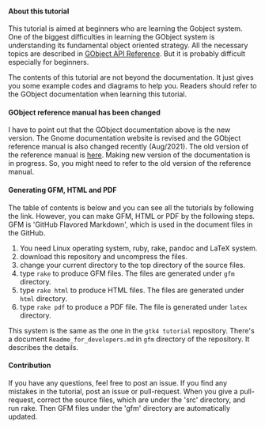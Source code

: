 #### About this tutorial

This tutorial is aimed at beginners who are learning the Gobject system.
One of the biggest difficulties in learning the GObject system is understanding its fundamental object oriented strategy.
All the necessary topics are described in [GObject API Reference](https://docs.gtk.org/gobject/).
But it is probably difficult especially for beginners.

The contents of this tutorial are not beyond the documentation.
It just gives you some example codes and diagrams to help you.
Readers should refer to the GObject documentation when learning this tutorial.

#### GObject reference manual has been changed

I have to point out that the GObject documentation above is the new version.
The Gnome documentation website is revised and the GObject reference manual is also changed recently (Aug/2021).
The old version of the reference manual is [here](https://developer-old.gnome.org/gobject/stable/).
Making new version of the documentation is in progress.
So, you might need to refer to the old version of the reference manual.

#### Generating GFM, HTML and PDF

The table of contents is below and you can see all the tutorials by following the link.
However, you can make GFM, HTML or PDF by the following steps.
GFM is 'GitHub Flavored Markdown', which is used in the document files in the GitHub. 

1. You need Linux operating system, ruby, rake, pandoc and LaTeX system.
2. download this repository and uncompress the files.
3. change your current directory to the top directory of the source files.
4. type `rake` to produce GFM files. The files are generated under `gfm` directory.
5. type `rake html` to produce HTML files. The files are generated under `html` directory.
6. type `rake pdf` to produce a PDF file. The file is generated under `latex` directory.

This system is the same as the one in the `gtk4 tutorial` repository.
There's a document `Readme_for_developers.md` in `gfm` directory of the repository.
It describes the details.

#### Contribution

If you have any questions, feel free to post an issue.
If you find any mistakes in the tutorial, post an issue or pull-request.
When you give a pull-request, correct the source files, which are under the 'src' directory, and run rake.
Then GFM files under the 'gfm' directory are automatically updated.
